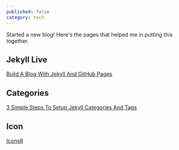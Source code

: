 ```yaml
---
published: false
category: tech
---
```

Started a new blog! Here's the pages that helped me in putting this together.

## Jekyll Live

[Build A Blog With Jekyll And GitHub Pages](https://www.smashingmagazine.com/2014/08/build-blog-jekyll-github-pages/)

## Categories

[3 Simple Steps To Setup Jekyll Categories And Tags](https://blog.webjeda.com/jekyll-categories/)

## Icon

[Icons8](https://icons8.com/icon/41145/rainbow)